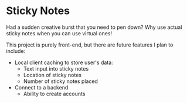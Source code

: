 # Sticky Notes

Had a sudden creative burst that you need to pen down? Why use actual sticky notes when you can use virtual ones!

This project is purely front-end, but there are future features I plan to include:

- Local client caching to store user's data:
  - Text input into sticky notes
  - Location of sticky notes
  - Number of sticky notes placed
- Connect to a backend
  - Ability to create accounts

